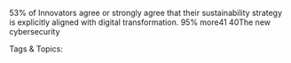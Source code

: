 53% of Innovators agree or strongly agree that their 
sustainability strategy is explicitly aligned with digital 
transformation. 
95%  more41
40The new cybersecurity 

   Tags & Topics:
   